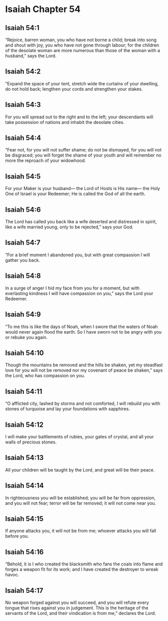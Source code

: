 # Isaiah Chapter 54

## Isaiah 54:1
“Rejoice, barren woman, you who have not borne a child; break into song and shout with joy, you who have not gone through labour; for the children of the desolate woman are more numerous than those of the woman with a husband,” says the Lord.

## Isaiah 54:2
“Expand the space of your tent, stretch wide the curtains of your dwelling, do not hold back; lengthen your cords and strengthen your stakes.

## Isaiah 54:3
For you will spread out to the right and to the left; your descendants will take possession of nations and inhabit the desolate cities.

## Isaiah 54:4
“Fear not, for you will not suffer shame; do not be dismayed, for you will not be disgraced; you will forget the shame of your youth and will remember no more the reproach of your widowhood.

## Isaiah 54:5
For your Maker is your husband— the Lord of Hosts is His name— the Holy One of Israel is your Redeemer; He is called the God of all the earth.

## Isaiah 54:6
The Lord has called you back like a wife deserted and distressed in spirit, like a wife married young, only to be rejected,” says your God.

## Isaiah 54:7
“For a brief moment I abandoned you, but with great compassion I will gather you back.

## Isaiah 54:8
In a surge of anger I hid my face from you for a moment, but with everlasting kindness I will have compassion on you,” says the Lord your Redeemer.

## Isaiah 54:9
“To me this is like the days of Noah, when I swore that the waters of Noah would never again flood the earth. So I have sworn not to be angry with you or rebuke you again.

## Isaiah 54:10
Though the mountains be removed and the hills be shaken, yet my steadfast love for you will not be removed nor my covenant of peace be shaken,” says the Lord, who has compassion on you.

## Isaiah 54:11
“O afflicted city, lashed by storms and not comforted, I will rebuild you with stones of turquoise and lay your foundations with sapphires.

## Isaiah 54:12
I will make your battlements of rubies, your gates of crystal, and all your walls of precious stones.

## Isaiah 54:13
All your children will be taught by the Lord, and great will be their peace.

## Isaiah 54:14
In righteousness you will be established; you will be far from oppression, and you will not fear; terror will be far removed; it will not come near you.

## Isaiah 54:15
If anyone attacks you, it will not be from me; whoever attacks you will fall before you.

## Isaiah 54:16
“Behold, it is I who created the blacksmith who fans the coals into flame and forges a weapon fit for its work; and I have created the destroyer to wreak havoc.

## Isaiah 54:17
No weapon forged against you will succeed, and you will refute every tongue that rises against you in judgement. This is the heritage of the servants of the Lord, and their vindication is from me,” declares the Lord.
